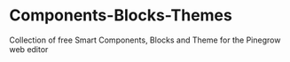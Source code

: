 # Components-Blocks-Themes
Collection of free Smart Components, Blocks and Theme for the Pinegrow web editor
